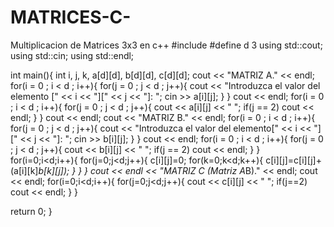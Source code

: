 # MATRICES-C-
Multiplicacion de Matrices 3x3 en c++
#include <iostream>
#define d 3
using std::cout;
using std::cin;
using std::endl;

int main(){
    int i, j, k, a[d][d], b[d][d], c[d][d];
    cout << "MATRIZ A." << endl;
    for(i = 0 ; i < d ; i++){
        for(j = 0 ; j < d ; j++){
     cout << "Introduzca el valor del elemento [" << i << "]["
      << j << "]: ";
     cin >> a[i][j];
 }
    }
    cout << endl;
    for(i = 0 ; i < d ; i++){
        for(j = 0 ; j < d ; j++){
            cout << a[i][j] << " ";
            if(j == 2)
               cout << endl;
    }
    }
    cout << endl;
    cout << "MATRIZ B." << endl;
    for(i = 0 ; i < d ; i++){
        for(j = 0 ; j < d ; j++){
            cout << "Introduzca el valor del elemento[" << i << "]["
                    << j << "]: ";
            cin >> b[i][j];
        }
    }
    cout << endl;
    for(i = 0 ; i < d ; i++){
        for(j = 0 ; j < d ; j++){
            cout << b[i][j] << " ";
            if(j == 2)
               cout << endl;
        }
    }
  for(i=0;i<d;i++){
      for(j=0;j<d;j++){
          c[i][j]=0;
          for(k=0;k<d;k++){
              c[i][j]=c[i][j]+(a[i][k]*b[k][j]);
          }
      }
  }
  cout << endl << "MATRIZ C (Matriz A*B)." << endl;
  cout << endl;
  for(i=0;i<d;i++){
      for(j=0;j<d;j++){
          cout << c[i][j] << " ";
          if(j==2)
             cout << endl;
      }
  }


  return 0;
  }
